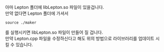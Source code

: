 아마 Lepton 폴더에 libLepton.so 파일이 있을겁니다.<br>
만약 없다면 Lepton 폴더에 가셔서
```shell
source ./maker
```
를 실행시키면 libLepton.so 파일이 만들어 질 겁니다.<br>
만약 Lepton.cpp 파일을 수정하신다고 해도 위의 방법으로 라이브러리를 업데이트 시킬 수 있습니다.<br>

